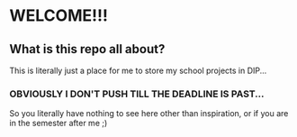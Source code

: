 # WELCOME!!!

## What is this repo all about?

This is literally just a place for me to store my school projects in DIP...

### OBVIOUSLY I DON'T PUSH TILL THE DEADLINE IS PAST...

So you literally have nothing to see here other than inspiration, or if you are in the semester after me ;)
